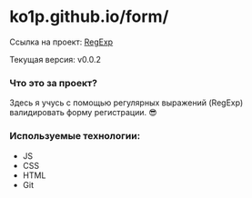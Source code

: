 # ko1p.github.io/form/

Ссылка на проект: [RegExp](https://ko1p.github.io/form/ "Валидация формы регулярными выражениями")

Текущая версия: v0.0.2

### Что это за проект?

Здесь я учусь с помощью регулярных выражений (RegExp) валидировать форму регистрации. :sunglasses:

###  Используемые технологии:
- JS
- CSS
- HTML
- Git
